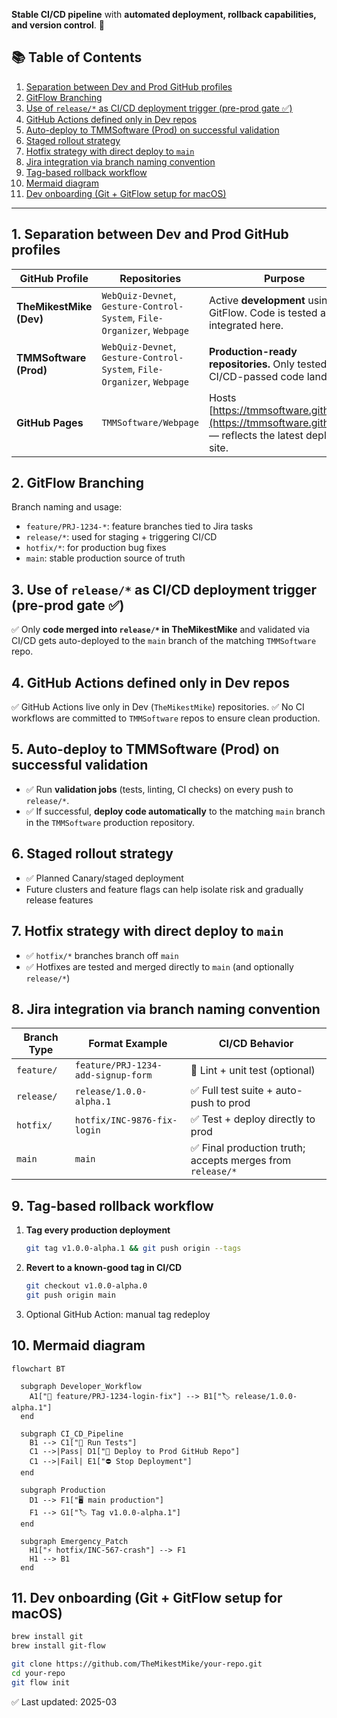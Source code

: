 **Stable CI/CD pipeline** with **automated deployment, rollback capabilities, and version control**. 🚀

## 📚 Table of Contents

1. [Separation between Dev and Prod GitHub profiles](#1-separation-between-dev-and-prod-github-profiles)
2. [GitFlow Branching](#2-GitFlow-Branching)
3. [Use of `release/*` as CI/CD deployment trigger (pre-prod gate ✅)](#3-use-of-release-as-cicd-deployment-trigger-pre-prod-gate-)
4. [GitHub Actions defined only in Dev repos](#4-github-actions-defined-only-in-dev-repos)
5. [Auto-deploy to TMMSoftware (Prod) on successful validation](#5-auto-deploy-to-tmmsoftware-prod-on-successful-validation)
6. [Staged rollout strategy](#6-staged-rollout-strategy)
7. [Hotfix strategy with direct deploy to `main`](#7-hotfix-strategy-with-direct-deploy-to-main)
8. [Jira integration via branch naming convention](#8-jira-integration-via-branch-naming-convention)
9. [Tag-based rollback workflow](#9-tag-based-rollback-workflow)
10. [Mermaid diagram](#10-mermaid-diagram)
11. [Dev onboarding (Git + GitFlow setup for macOS)](#11-dev-onboarding-git--gitflow-setup-for-macos)

---

## 1. Separation between Dev and Prod GitHub profiles

| **GitHub Profile**   | **Repositories** | **Purpose** |
|----------------------|------------------|-------------|
| **TheMikestMike (Dev)** | `WebQuiz-Devnet`, `Gesture-Control-System`, `File-Organizer`, `Webpage` | Active **development** using GitFlow. Code is tested and integrated here. |
| **TMMSoftware (Prod)** | `WebQuiz-Devnet`, `Gesture-Control-System`, `File-Organizer`, `Webpage` | **Production-ready repositories.** Only tested, CI/CD-passed code lands here. |
| **GitHub Pages** | `TMMSoftware/Webpage` | Hosts [https://tmmsoftware.github.io/](https://tmmsoftware.github.io/) — reflects the latest deployed site. |

## 2. GitFlow Branching

Branch naming and usage:
- `feature/PRJ-1234-*`: feature branches tied to Jira tasks
- `release/*`: used for staging + triggering CI/CD
- `hotfix/*`: for production bug fixes
- `main`: stable production source of truth

## 3. Use of `release/*` as CI/CD deployment trigger (pre-prod gate ✅)

✅ Only **code merged into `release/*` in TheMikestMike** and validated via CI/CD gets auto-deployed to the `main` branch of the matching `TMMSoftware` repo.

## 4. GitHub Actions defined only in Dev repos

✅ GitHub Actions live only in Dev (`TheMikestMike`) repositories.
✅ No CI workflows are committed to `TMMSoftware` repos to ensure clean production.

## 5. Auto-deploy to TMMSoftware (Prod) on successful validation

- ✅ Run **validation jobs** (tests, linting, CI checks) on every push to `release/*`.
- ✅ If successful, **deploy code automatically** to the matching `main` branch in the `TMMSoftware` production repository.

## 6. Staged rollout strategy

- ✅ Planned Canary/staged deployment
- Future clusters and feature flags can help isolate risk and gradually release features

## 7. Hotfix strategy with direct deploy to `main`

- ✅ `hotfix/*` branches branch off `main`
- ✅ Hotfixes are tested and merged directly to `main` (and optionally `release/*`)

## 8. Jira integration via branch naming convention

| Branch Type | Format Example | CI/CD Behavior |
|-------------|----------------|----------------|
| `feature/`  | `feature/PRJ-1234-add-signup-form` | 🧪 Lint + unit test (optional) |
| `release/`  | `release/1.0.0-alpha.1`            | ✅ Full test suite + auto-push to prod |
| `hotfix/`   | `hotfix/INC-9876-fix-login`        | ✅ Test + deploy directly to prod |
| `main`      | `main`                             | ✅ Final production truth; accepts merges from `release/*` |

## 9. Tag-based rollback workflow

1. **Tag every production deployment**  
   ```sh
   git tag v1.0.0-alpha.1 && git push origin --tags
   ```
2. **Revert to a known-good tag in CI/CD**  
   ```sh
   git checkout v1.0.0-alpha.0
   git push origin main
   ```
3. Optional GitHub Action: manual tag redeploy

## 10. Mermaid diagram

```mermaid
flowchart BT

  subgraph Developer_Workflow
    A1["🌱 feature/PRJ-1234-login-fix"] --> B1["🏷️ release/1.0.0-alpha.1"]
  end

  subgraph CI_CD_Pipeline
    B1 --> C1["🧪 Run Tests"]
    C1 -->|Pass| D1["🚀 Deploy to Prod GitHub Repo"]
    C1 -->|Fail| E1["⛔ Stop Deployment"]
  end

  subgraph Production
    D1 --> F1["🖥️ main production"]
    F1 --> G1["🏷️ Tag v1.0.0-alpha.1"]
  end

  subgraph Emergency_Patch
    H1["⚡ hotfix/INC-567-crash"] --> F1
    H1 --> B1
  end
```

## 11. Dev onboarding (Git + GitFlow setup for macOS)

```bash
brew install git
brew install git-flow
```

```bash
git clone https://github.com/TheMikestMike/your-repo.git
cd your-repo
git flow init
```

✅ Last updated: 2025-03

